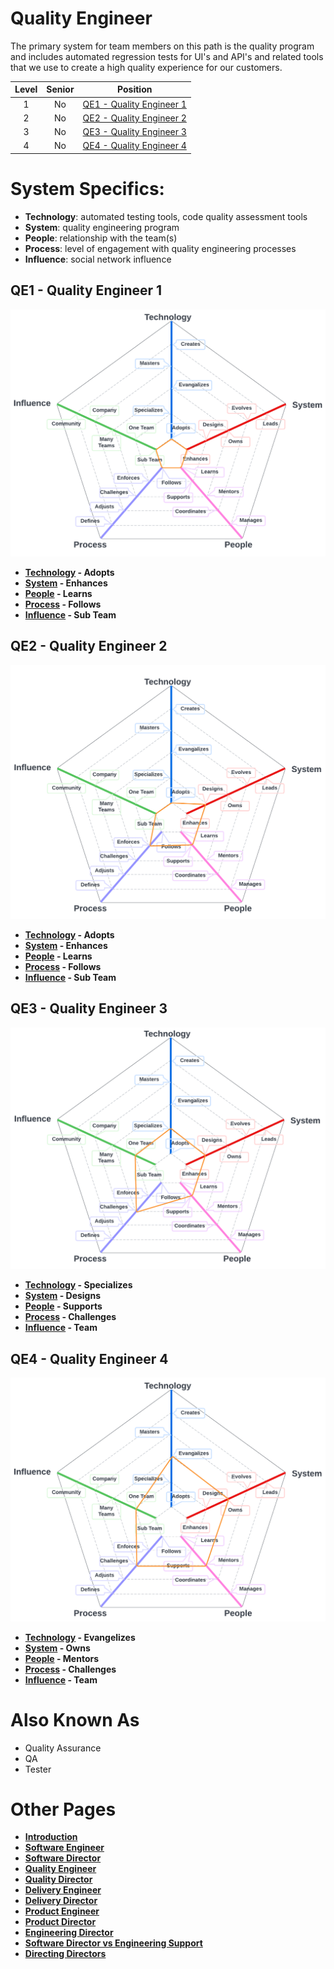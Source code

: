 # Quality Engineer

The primary system for team members on this path is the quality program and includes automated regression tests for UI's and API's and related tools that we use to create a high quality experience for our customers. 

| Level | Senior | Position |
| :---: | :---: | :---: |
| 1 | No | [QE1 - Quality Engineer 1](#qe1---quality-engineer-1) |
| 2 | No | [QE2 - Quality Engineer 2](#qe2---quality-engineer-2) |
| 3 | No | [QE3 - Quality Engineer 3](#qe3---quality-engineer-3) |
| 4 | No | [QE4 - Quality Engineer 4](#qe4---quality-engineer-4) |

# System Specifics:
* **Technology**: automated testing tools, code quality assessment tools 
* **System**: quality engineering program
* **People**: relationship with the team(s)
* **Process**: level of engagement with quality engineering processes
* **Influence**: social network influence

## QE1 - Quality Engineer 1

![System Dimensions](charts/Layr-Engineering-Path-QE1.png "Quality Engineer 1")

* **[Technology](README.md#technology) - Adopts**
* **[System](README.md#technology) - Enhances**
* **[People](README.md#people) - Learns**
* **[Process](README.md#process) - Follows**
* **[Influence](README.md#influence) - Sub Team**

## QE2 - Quality Engineer 2

![System Dimensions](charts/Layr-Engineering-Path-QE2.png "Quality Engineer 2")

* **[Technology](README.md#technology) - Adopts**
* **[System](README.md#technology) - Enhances**
* **[People](README.md#people) - Learns**
* **[Process](README.md#process) - Follows**
* **[Influence](README.md#influence) - Sub Team**

## QE3 - Quality Engineer 3

![System Dimensions](charts/Layr-Engineering-Path-QE3.png "Quality Engineer 3")

* **[Technology](README.md#technology) - Specializes**
* **[System](README.md#technology) - Designs**
* **[People](README.md#people) - Supports**
* **[Process](README.md#process) - Challenges**
* **[Influence](README.md#influence) - Team**

## QE4 - Quality Engineer 4

![System Dimensions](charts/Layr-Engineering-Path-QE4.png "Quality Engineer 4")

* **[Technology](README.md#technology) - Evangelizes**
* **[System](README.md#technology) - Owns**
* **[People](README.md#people) - Mentors**
* **[Process](README.md#process) - Challenges**
* **[Influence](README.md#influence) - Team**

# Also Known As
* Quality Assurance
* QA
* Tester


# Other Pages
* [**Introduction**](README.md)
* [**Software Engineer**](Software-Engineer.md)
* [**Software Director**](Software-Director.md) 
* [**Quality Engineer**](Quality-Engineer.md)
* [**Quality Director**](Quality-Director.md)
* [**Delivery Engineer**](Delivery-Engineer.md)
* [**Delivery Director**](Delivery-Director.md)
* [**Product Engineer**](Product-Engineer.md)
* [**Product Director**](Product-Director.md)
* [**Engineering Director**](Engineering-Director.md)
* [**Software Director vs Engineering Support**](Comparison-Software-Director-Engineering-Director.md)
* [**Directing Directors**](Directing-Directors.md)